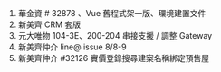 1. 華金資 # 32878 、Vue 舊程式架一版、環境建置文件
2. 新美齊 CRM 套版
3. 元大唯物 104-3E、200-204 串接支援 / 調整 Gateway
4. 新美齊仲介 line@ issue 8/8-9
5. 新美齊仲介 #32126 實價登錄搜尋建案名稱綁定預售屋
